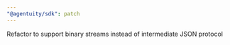 ```yaml
---
"@agentuity/sdk": patch
---
```


Refactor to support binary streams instead of intermediate JSON protocol

